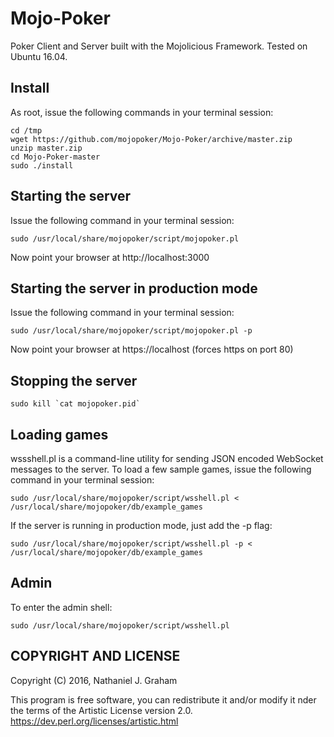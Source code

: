 # Mojo-Poker
Poker Client and Server built with the Mojolicious Framework.
Tested on Ubuntu 16.04.

## Install
As root, issue the following commands in your terminal session:

    cd /tmp
    wget https://github.com/mojopoker/Mojo-Poker/archive/master.zip
    unzip master.zip
    cd Mojo-Poker-master
    sudo ./install

## Starting the server
Issue the following command in your terminal session:

    sudo /usr/local/share/mojopoker/script/mojopoker.pl

Now point your browser at http://localhost:3000

## Starting the server in production mode
Issue the following command in your terminal session:

    sudo /usr/local/share/mojopoker/script/mojopoker.pl -p

Now point your browser at https://localhost (forces https on port 80)

## Stopping the server

    sudo kill `cat mojopoker.pid`

## Loading games
wssshell.pl is a command-line utility for sending JSON encoded WebSocket messages to the server. To load a few sample games, issue the following command in your terminal session:

    sudo /usr/local/share/mojopoker/script/wsshell.pl < /usr/local/share/mojopoker/db/example_games

If the server is running in production mode, just add the -p flag:

    sudo /usr/local/share/mojopoker/script/wsshell.pl -p < /usr/local/share/mojopoker/db/example_games

## Admin
To enter the admin shell: 

    sudo /usr/local/share/mojopoker/script/wsshell.pl 

## COPYRIGHT AND LICENSE
Copyright (C) 2016, Nathaniel J. Graham

This program is free software, you can redistribute it and/or modify it
nder the terms of the Artistic License version 2.0.
https://dev.perl.org/licenses/artistic.html
